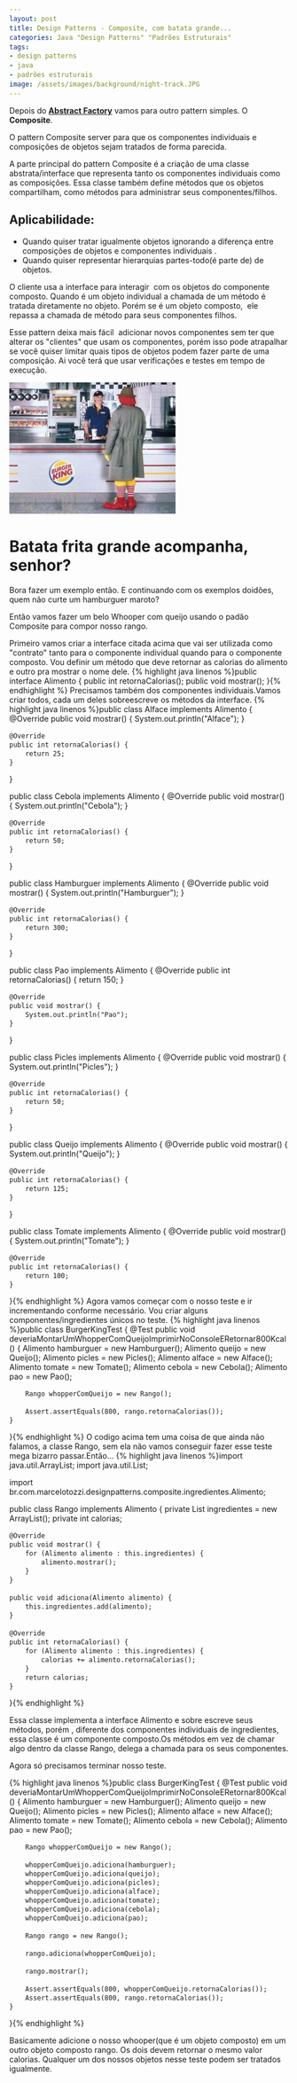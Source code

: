 ```yaml
---
layout: post
title: Design Patterns - Composite, com batata grande...
categories: Java "Design Patterns" "Padrões Estruturais"
tags: 
- design patterns
- java
- padrões estruturais
image: /assets/images/background/night-track.JPG
---
```

Depois do **<a title="Design Patterns – Abstract Factory, temos que pegar, Pokémon" href="/blog/design-patterns-abstract-factory-temos-que-pegar-pokemon/" target="_blank">Abstract Factory</a>** vamos para outro pattern simples. O **Composite**.

O pattern Composite server para que os componentes individuais e composições de objetos sejam tratados de forma parecida.

A parte principal do pattern Composite é a criação de uma classe abstrata/interface que representa tanto os componentes individuais como as composições. Essa classe também define métodos que os objetos compartilham, como métodos para administrar seus componentes/filhos.

Aplicabilidade:
---------------

* Quando quiser tratar igualmente objetos ignorando a diferença entre composições de objetos e componentes individuais .
* Quando quiser representar hierarquias partes-todo(é parte de) de objetos.

O cliente usa a interface para interagir  com os objetos do componente composto. Quando é um objeto individual a chamada de um método é tratada diretamente no objeto. Porém se é um objeto composto,  ele repassa a chamada de método para seus componentes filhos.

Esse pattern deixa mais fácil  adicionar novos componentes sem ter que alterar os "clientes" que usam os componentes, porém isso pode atrapalhar se você quiser limitar quais tipos de objetos podem fazer parte de uma composição. Ai você terá que usar verificações e testes em tempo de execução.

![](/assets/article_images/2011-05-13-design-patterns-composite-com-batata-grande/enjoado_de_big_mac-300x237.jpg)

Batata frita grande acompanha, senhor?
======================================
Bora fazer um exemplo então. E continuando com os exemplos doidões, quem não curte um hamburguer maroto?

Então vamos fazer um belo Whooper com queijo usando o padão Composite para compor nosso rango.

Primeiro vamos criar a interface citada acima que vai ser utilizada como "contrato" tanto para o componente individual quando para o componente composto. Vou definir um método que deve retornar as calorias do alimento e outro pra mostrar o nome dele.
{% highlight java linenos %}public interface Alimento {
	public int retornaCalorias();
	public void mostrar();
}{% endhighlight %}
Precisamos também dos componentes individuais.Vamos criar todos, cada um deles sobreescreve os métodos da interface.
{% highlight java linenos %}public class Alface implements Alimento {
	@Override
	public void mostrar() {
		System.out.println("Alface");
	}

	@Override
	public int retornaCalorias() {
		return 25;
	}
}

public class Cebola implements Alimento {
	@Override
	public void mostrar() {
		System.out.println("Cebola");
	}

	@Override
	public int retornaCalorias() {
		return 50;
	}
}

public class Hamburguer implements Alimento {
	@Override
	public void mostrar() {
		System.out.println("Hamburguer");
	}

	@Override
	public int retornaCalorias() {
		return 300;
	}
}

public class Pao implements Alimento {
	@Override
	public int retornaCalorias() {
		return 150;
	}

	@Override
	public void mostrar() {
		System.out.println("Pao");
	}
}

public class Picles implements Alimento {
	@Override
	public void mostrar() {
		System.out.println("Picles");
	}

	@Override
	public int retornaCalorias() {
		return 50;
	}
}

public class Queijo implements Alimento {
	@Override
	public void mostrar() {
		System.out.println("Queijo");
	}

	@Override
	public int retornaCalorias() {
		return 125;
	}
}

public class Tomate implements Alimento {
	@Override
	public void mostrar() {
		System.out.println("Tomate");
	}

	@Override
	public int retornaCalorias() {
		return 100;
	}
}{% endhighlight %}
Agora vamos começar com o nosso teste e ir incrementando conforme necessário. Vou criar alguns componentes/ingredientes únicos no teste.
{% highlight java linenos %}public class BurgerKingTest {
	@Test
	public void deveriaMontarUmWhopperComQueijoImprimirNoConsoleERetornar800Kcal() {
		Alimento hamburguer = new Hamburguer();
		Alimento queijo = new Queijo();
		Alimento picles = new Picles();
		Alimento alface = new Alface();
		Alimento tomate = new Tomate();
		Alimento cebola = new Cebola();
		Alimento pao = new Pao();

		Rango whopperComQueijo = new Rango();

		Assert.assertEquals(800, rango.retornaCalorias());
	}
}{% endhighlight %}
O codigo acima tem uma coisa de que ainda não falamos, a classe Rango, sem ela não vamos conseguir fazer esse teste mega bizarro passar.Então...
{% highlight java linenos %}import java.util.ArrayList;
import java.util.List;

import br.com.marcelotozzi.designpatterns.composite.ingredientes.Alimento;

public class Rango implements Alimento {
	private List<Alimento> ingredientes = new ArrayList<Alimento>();
	private int calorias;

	@Override
	public void mostrar() {
		for (Alimento alimento : this.ingredientes) {
			alimento.mostrar();
		}
	}

	public void adiciona(Alimento alimento) {
		this.ingredientes.add(alimento);
	}

	@Override
	public int retornaCalorias() {
		for (Alimento alimento : this.ingredientes) {
			calorias += alimento.retornaCalorias();
		}
		return calorias;
	}
}{% endhighlight %}

Essa classe implementa a interface Alimento e sobre escreve seus métodos, porém , diferente dos componentes individuais de ingredientes, essa classe é um componente composto.Os métodos em vez de chamar algo dentro da classe Rango, delega a chamada para os seus componentes.

Agora só precisamos terminar nosso teste.

{% highlight java linenos %}public class BurgerKingTest {
	@Test
	public void deveriaMontarUmWhopperComQueijoImprimirNoConsoleERetornar800Kcal() {
		Alimento hamburguer = new Hamburguer();
		Alimento queijo = new Queijo();
		Alimento picles = new Picles();
		Alimento alface = new Alface();
		Alimento tomate = new Tomate();
		Alimento cebola = new Cebola();
		Alimento pao = new Pao();

		Rango whopperComQueijo = new Rango();

		whopperComQueijo.adiciona(hamburguer);
		whopperComQueijo.adiciona(queijo);
		whopperComQueijo.adiciona(picles);
		whopperComQueijo.adiciona(alface);
		whopperComQueijo.adiciona(tomate);
		whopperComQueijo.adiciona(cebola);
		whopperComQueijo.adiciona(pao);

		Rango rango = new Rango();

		rango.adiciona(whopperComQueijo);

		rango.mostrar();

		Assert.assertEquals(800, whopperComQueijo.retornaCalorias());
		Assert.assertEquals(800, rango.retornaCalorias());
	}
}{% endhighlight %}

Basicamente adicione o nosso whooper(que é um objeto composto) em um outro objeto composto rango. Os dois devem retornar o mesmo valor calorias. Qualquer um dos nossos objetos nesse teste podem ser tratados igualmente.
